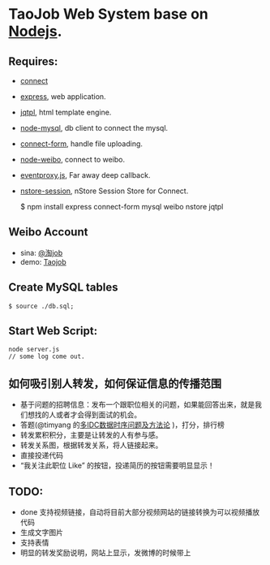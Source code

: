 # TaoJob Web System base on [Nodejs](http://nodejs.org).

## Requires:
 * [connect](https://github.com/senchalabs/connect)
 * [express](http://expressjs.com), web application.
 * [jqtpl](https://github.com/kof/node-jqtpl), html template engine.
 * [node-mysql](https://github.com/felixge/node-mysql), db client to connect the mysql.
 * [connect-form](https://github.com/visionmedia/connect-form), handle file uploading.
 * [node-weibo](https://github.com/fengmk2/node-weibo), connect to weibo.
 * [eventproxy.js](https://github.com/shyvo1987/eventproxy.js), Far away deep callback.
 * [nstore-session](https://github.com/creationix/nstore-session), nStore Session Store for Connect.


    $ npm install express connect-form mysql weibo nstore jqtpl
    
## Weibo Account
 * sina: [@淘job](http://t.sina.com.cn/tjob "淘job")
 * demo: [Taojob](http://taojob.tbdata.org "更多好职位等你，来淘宝工作吧")

## Create MySQL tables

    $ source ./db.sql;
 
## Start Web Script:
    
    node server.js
    // some log come out.

## 如何吸引别人转发，如何保证信息的传播范围
 * 基于问题的招聘信息：发布一个跟职位相关的问题，如果能回答出来，就是我们想找的人或者才会得到面试的机会。
 * 答题(@timyang 的[多IDC数据时序问题及方法论](http://timyang.net/architecture/method/) )，打分，排行榜
 * 转发累积积分，主要是让转发的人有参与感。
 * 转发关系图，根据转发关系，将人链接起来。
 * 直接投递代码
 * “我关注此职位 Like” 的按钮，投递简历的按钮需要明显显示！

 
## TODO:
 * done 支持视频链接，自动将目前大部分视频网站的链接转换为可以视频播放代码
 * 生成文字图片
 * 支持表情
 * 明显的转发奖励说明，网站上显示，发微博的时候带上
